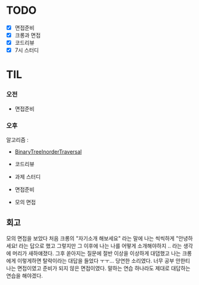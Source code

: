 # TODO
- [x]  면접준비
- [x]  크롱과 면접
- [x]  코드리뷰
- [x]  7시 스터디

# TIL
### 오전 

- 면접준비


### 오후 


알고리즘 : 
- [BinaryTreeInorderTraversal](https://github.com/17-sss/fe-daily-study/blob/main/leetCode/BinaryTreeInorderTraversal/eamon_answer.js)

- 코드리뷰
- 과제 스터디
- 면접준비
- 모의 면접

## 회고 
모의 면접을 보았다 처음 크롱의 "자기소개 해보세요" 라는 말에 나는 씩씩하게 "안녕하세요! 라는 답으로 했고 그렇지만 그 이후에 나는 나를 어떻게 소개해야하지 .. 라는 생각에 머리가 새하얘졌다. 그후 쏟아지는 질문에 절반 이상을 이상하게 대댑했고 나는 크롱에게 이렇게하면 탈락이라는 대답을 들었다 ㅜㅜ...
당연한 소리였다. 너무 공부 안한티 나는 면접이였고 준비가 되지 않은 면접이였다. 말하는 연습 하나라도 제대로 대답하는 연습을 해야겠다.